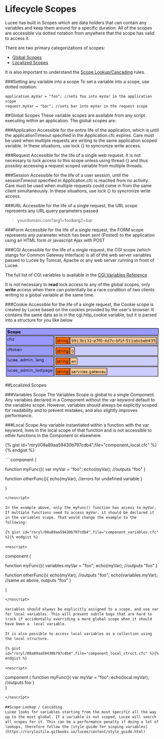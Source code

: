 # Lifecycle Scopes

Lucee has built in Scopes which are data holders that can contain any variables and keep them around for a specific duration. All of the scopes are accessible via dotted notation from anywhere that the scope has valid to access it. 

There are two primary categorizations of scopes:

* [Global Scopes](#global-scopes)
* [Localized Scopes](#localized-scopes)

It is also important to understand the [Scope Lookup/Cascading](#scope-lookup-cascading) rules. 

###Setting any variable into a scope
To set a variable into a scope, use dotted notation:

```
application.myVar = "foo"; //sets foo into myVar in the application scope
request.myVar = "bar"; //sets bar into myVar in the request scope
```

##Global Scopes
These variable scopes are available from any script executing within an application. The global scopes are:

###Application
Accessible for the entire life of the application, which is until the applicationTimeout specified in the Application.cfc expires. Care must be used when multiple requests are writing to the same application scoped variable. In these situations, use lock {} to syncronize write access. 

###Request
Accessible for the life of a single web request. It is not necessary to lock access to this scope unless using thread {} and thus possibly accessing a request scoped variable from multiple threads. 

###Session
Accessible for the life of a user session, until the sessionTimeout specified in Application.cfc is reached from no activity. Care must be used when multiple requests could come in from the same client simultaneously. In these situations, use lock {} to syncronize write access. 

###URL
Accessible for the life of a single request, the URL scope represents any URL query parameters passed
> yourdomain.com?arg1=foo&arg2=bar

###Form
Accessible for the life of a single request, the FORM scope represents any parameter which has been sent (Posted) to the application using an HTML form or javascript Ajax with POST

###CGI
Accessible for the life of a single request, the CGI scope (which stangs for Common Gateway Interface) is all of the web server variables passed to Lucee by Tomcat, Apache or any web server running in front of Lucee.

The full list of CGI variables is available in the [CGI Variables Reference](https://rorylaitila.gitbooks.io/lucee/content/cgi_variables.html)

It is not necessary to **read** lock access to any of the global scopes, only **write** access when there can potentially be a race condition of two clients writing to a global variable at the same time.

###Cookie
Accessible for the life of a single request, the Cookie scope is created by Lucee based on the cookies provided by the user's browser. It contains the same data as is in the cgi.http_cookie variable, but it is parsed into  a structure for you like below

![](cookie_example.png)


##Localized Scopes

###Variables Scope
The Variables Scope is global to a single Component. Any variables declared in a Component without the var keyword default to the variables scope. However, variables should always be explicitly scoped for readability and to prevent mistakes, and also slightly improves performance.

###Local Scope
Any variable instantiated within a function with the var keyword, lives in the local scope of that function and is not accessible to other functions in the Component or elsewhere. 

{% gist id="roryl/08a89aa59430b797cdb4",file="component_local.cfc" %}{% endgist %}

<noscript>
```
component {

  function myFunc(){
    var myVar = "foo";
    echo(myVar); //outputs "foo"
  }
  
  function otherFunc(){
    echo(myVar); //errors for undefined variable
  }
  
}
```
</noscript>

In the example above, only the myFunc() function has access to myVar. If multiple functions need to access myVar, it should be declared it in the variables scope. That would change the example to the following:

{% gist id="roryl/08a89aa59430b797cdb4",file="component_variables.cfc" %}{% endgist %}

<noscript>
```
component {

  function myFunc(){
    variables.myVar = "foo";
    echo(myVar); //outputs "foo"
  }
  
  function otherFunc(){
    echo(myVar); //outputs "foo";
    echo(variables.myVar); //same as above, outputs "foo"
  }
  
}
```
</noscript>

Variables should always be explicitly assigned to a scope, and use var for local variables. This will prevent subtle bugs that are hard to track if accidentally overriding a more global scope when it should have been a  local variable.

It is also possible to access local variables as a collection using the local structure. 

{% gist id="roryl/08a89aa59430b797cdb4",file="component_local_struct.cfc" %}{% endgist %}

<noscript>
```
component {
	function myFunc(){
	  var myVar = "foo";
	  echo(local.myVar); //outputs foo
	}	
}
```
</noscript>

##Scope Lookup / Cascading
Lucee looks for variables starting from the most specific all the way up to the most global. If a variable is not scoped, Lucee will search all scopes for it. This can be a performance penalty if doing a lot of lookups, therefore follow the [style guide for scoping variables](https://rorylaitila.gitbooks.io/lucee/content/style_guide.html)

